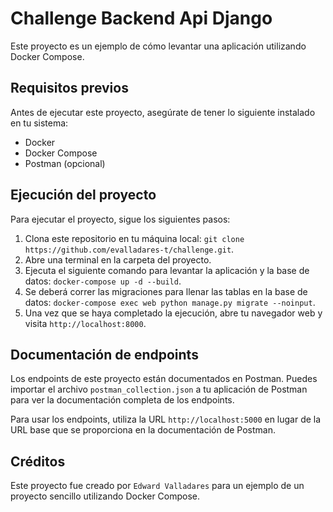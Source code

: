 # Challenge Backend Api Django

Este proyecto es un ejemplo de cómo levantar una aplicación utilizando Docker Compose.

## Requisitos previos

Antes de ejecutar este proyecto, asegúrate de tener lo siguiente instalado en tu sistema:

- Docker
- Docker Compose
- Postman (opcional)

## Ejecución del proyecto

Para ejecutar el proyecto, sigue los siguientes pasos:

1. Clona este repositorio en tu máquina local: `git clone https://github.com/evalladares-t/challenge.git`.
2. Abre una terminal en la carpeta del proyecto.
3. Ejecuta el siguiente comando para levantar la aplicación y la base de datos: `docker-compose up -d --build`.
4. Se deberá correr las migraciones para llenar las tablas en la base de datos: `docker-compose exec web python manage.py migrate --noinput`.
5. Una vez que se haya completado la ejecución, abre tu navegador web y visita `http://localhost:8000`.

## Documentación de endpoints

Los endpoints de este proyecto están documentados en Postman. Puedes importar el archivo `postman_collection.json` a tu aplicación de Postman para ver la documentación completa de los endpoints.

Para usar los endpoints, utiliza la URL `http://localhost:5000` en lugar de la URL base que se proporciona en la documentación de Postman.

## Créditos

Este proyecto fue creado por `Edward Valladares` para un ejemplo de un proyecto sencillo utilizando Docker Compose.

